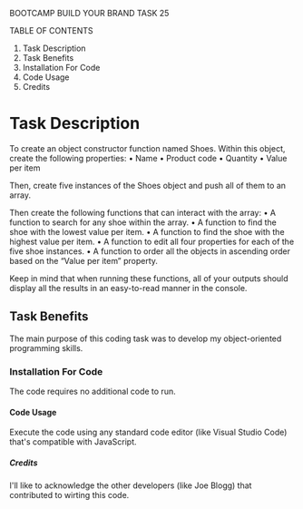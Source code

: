 BOOTCAMP BUILD YOUR BRAND TASK 25

TABLE OF CONTENTS
1. Task Description
2. Task Benefits
3. Installation For Code
4. Code Usage
5. Credits

# Task Description
To create an object constructor function named Shoes. Within this object, create the following properties:
•	Name
•	Product code
•	Quantity
•	Value per item

Then, create five instances of the Shoes object and push all of them to an array.

Then create the following functions that can interact with the array:
•	A function to search for any shoe within the array.
•	A function to find the shoe with the lowest value per item.
•	A function to find the shoe with the highest value per item.
•	A function to edit all four properties for each of the five shoe instances.
•	A function to order all the objects in ascending order based on the “Value per item” property.

Keep in mind that when running these functions, all of your outputs should display all the results in an easy-to-read manner in the console. 


## Task Benefits
The main purpose of this coding task was to develop my object-oriented programming skills.

### Installation For Code
The code requires no additional code to run.

#### Code Usage
Execute the code using any standard code editor (like Visual Studio Code) that's compatible with JavaScript.

##### Credits
I'll like to acknowledge the other developers (like Joe Blogg) that contributed to wirting this code.

